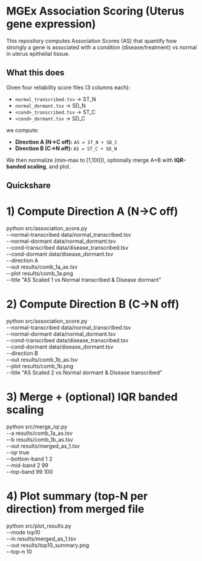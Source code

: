 # MGEx Association Scoring (Uterus gene expression)

This repository computes Association Scores (AS) that quantify how strongly a gene is associated with a condition (disease/treatment) vs normal in uterus epithelial tissue. 

## What this does

Given four reliability score files (3 columns each):
- `normal_transcribed.tsv`   → ST_N
- `normal_dormant.tsv`       → SD_N
- `<cond>_transcribed.tsv`   → ST_C
- `<cond>_dormant.tsv`       → SD_C

we compute:
- **Direction A (N→C off):** `AS = ST_N + SD_C`
- **Direction B (C→N off):** `AS = ST_C + SD_N`

We then normalize (min–max to [1,100]), optionally merge A+B with **IQR-banded scaling**, and plot.


## Quickshare
# 1) Compute Direction A (N→C off)

python src/association_score.py \
  --normal-transcribed data/normal_transcribed.tsv \
  --normal-dormant    data/normal_dormant.tsv \
  --cond-transcribed  data/disease_transcribed.tsv \
  --cond-dormant      data/disease_dormant.tsv \
  --direction A \
  --out results/comb_1a_as.tsv \
  --plot results/comb_1a.png \
  --title "AS Scaled 1 vs Normal transcribed & Disease dormant"


# 2) Compute Direction B (C→N off)

python src/association_score.py \
  --normal-transcribed data/normal_transcribed.tsv \
  --normal-dormant    data/normal_dormant.tsv \
  --cond-transcribed  data/disease_transcribed.tsv \
  --cond-dormant      data/disease_dormant.tsv \
  --direction B \
  --out results/comb_1b_as.tsv \
  --plot results/comb_1b.png \
  --title "AS Scaled 2 vs Normal dormant & Disease transcribed"


# 3) Merge + (optional) IQR banded scaling

python src/merge_iqr.py \
  --a results/comb_1a_as.tsv \
  --b results/comb_1b_as.tsv \
  --out results/merged_as_1.tsv \
  --iqr true \
  --bottom-band 1 2 \
  --mid-band 2 99 \
  --top-band 99 100


# 4) Plot summary (top-N per direction) from merged file

python src/plot_results.py \
  --mode top10 \
  --in results/merged_as_1.tsv \
  --out results/top10_summary.png \
  --top-n 10




